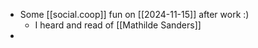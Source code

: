 - Some [[social.coop]] fun on [[2024-11-15]] after work :)
  - I heard and read of [[Mathilde Sanders]] 
- 
